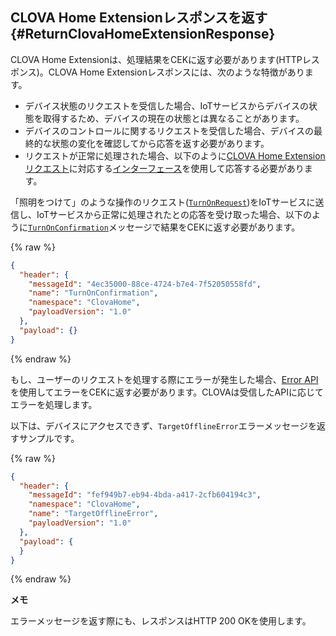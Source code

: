 <!-- tags: ClovaHome -->

## CLOVA Home Extensionレスポンスを返す {#ReturnClovaHomeExtensionResponse}

CLOVA Home Extensionは、処理結果をCEKに返す必要があります(HTTPレスポンス)。CLOVA Home Extensionレスポンスには、次のような特徴があります。

* デバイス状態のリクエストを受信した場合、IoTサービスからデバイスの状態を取得するため、デバイスの現在の状態とは異なることがあります。
* デバイスのコントロールに関するリクエストを受信した場合、デバイスの最終的な状態の変化を確認してから応答を返す必要があります。
* リクエストが正常に処理された場合、以下のように[CLOVA Home Extensionリクエスト](#HandleClovaHomeExtensionRequest)に対応する[インターフェース](/CEK/References/CEK_API_ClovaHome.md#ClovaHomeExtInterface)を使用して応答する必要があります。

「照明をつけて」のような操作のリクエスト([`TurnOnRequest`](/CEK/References/ClovaHomeInterface/Control_Interfaces.md#TurnOnRequest))をIoTサービスに送信し、IoTサービスから正常に処理されたとの応答を受け取った場合、以下のように[`TurnOnConfirmation`](/CEK/References/ClovaHomeInterface/Control_Interfaces.md#TurnOnConfirmation)メッセージで結果をCEKに返す必要があります。

{% raw %}
```json
{
  "header": {
    "messageId": "4ec35000-88ce-4724-b7e4-7f52050558fd",
    "name": "TurnOnConfirmation",
    "namespace": "ClovaHome",
    "payloadVersion": "1.0"
  },
  "payload": {}
}
```
{% endraw %}

もし、ユーザーのリクエストを処理する際にエラーが発生した場合、[Error API](/CEK/References/ClovaHomeInterface/Error_Interfaces.md)を使用してエラーをCEKに返す必要があります。CLOVAは受信したAPIに応じてエラーを処理します。

以下は、デバイスにアクセスできず、`TargetOfflineError`エラーメッセージを返すサンプルです。

{% raw %}
```json
{
  "header": {
    "messageId": "fef949b7-eb94-4bda-a417-2cfb604194c3",
    "namespace": "ClovaHome",
    "name": "TargetOfflineError",
    "payloadVersion": "1.0"
  },
  "payload": {
  }
}
```
{% endraw %}


<div class="note">
<p><strong>メモ</strong></p>
<p>エラーメッセージを返す際にも、レスポンスはHTTP 200 OKを使用します。</p>
</div>
